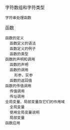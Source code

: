 字符数组和字符类型

	字符串处理函数

函数	

	函数的定义
	  函数定义的语法
	  函数定义的例子
	  函数的类型
	函数的声明和调用
	  函数的声明
	  函数的调用
	    形参，实参
	  函数的返回值
	函数的传值调用
	  传值调用
	  传址调用
	全局变量、局部变量及它们的作用域
	  全局变量
	  使用全局变量说明
	  局部变量
	函数应用
	
